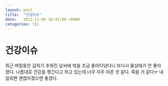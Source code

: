 ```yaml
---
layout: post
title:  "건강이슈"
date:   2022-11-06 18:42:00 +0900
categories: TIL
---
```


# 건강이슈
최근 며칠동안 갑자기 추워진 날씨에 밖을 조금 돌아다녔다니 또다시 몸상태가 안 좋아졌다. 나름대로 건강을 챙긴다고 하고 있는데 너무 자주 아픈 것 같다. 죽을 거 같다ㅠ 내일되면 괜찮아졌으면 좋겠다.